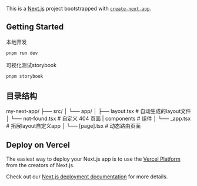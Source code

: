 This is a [Next.js](https://nextjs.org) project bootstrapped with [`create-next-app`](https://nextjs.org/docs/app/api-reference/cli/create-next-app).

## Getting Started
本地开发
```bash
pnpm run dev
```

可视化测试storybook
```bash
pnpm storybook
```

## 目录结构
my-next-app/
├── src/
│   └── app/
│       ├── layout.tsx         # 自动生成的layout文件
│       └── not-found.tsx      # 自定义 404 页面
|       components             # 组件
│       └── _app.tsx           # 拓展layout自定义app
│       └── [page].tsx         # 动态路由页面


## Deploy on Vercel

The easiest way to deploy your Next.js app is to use the [Vercel Platform](https://vercel.com/new?utm_medium=default-template&filter=next.js&utm_source=create-next-app&utm_campaign=create-next-app-readme) from the creators of Next.js.

Check out our [Next.js deployment documentation](https://nextjs.org/docs/app/building-your-application/deploying) for more details.
